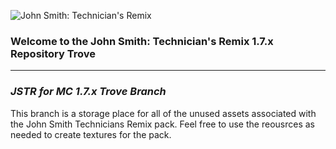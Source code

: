 ![John Smith: Technician's Remix](http://i.imgur.com/rmdNmOC.jpg)  

### Welcome to the John Smith: Technician's Remix 1.7.x Repository Trove ###
------------------------------------------------------------------

### ***JSTR for MC 1.7.x*** *Trove Branch* ###

This branch is a storage place for all of the unused assets associated with the John Smith Technicians Remix pack. Feel free to use the reousrces
as needed to create textures for the pack.
